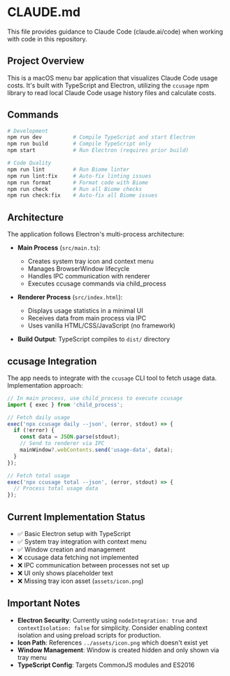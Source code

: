 # CLAUDE.md

This file provides guidance to Claude Code (claude.ai/code) when working with code in this repository.

## Project Overview

This is a macOS menu bar application that visualizes Claude Code usage costs. It's built with TypeScript and Electron, utilizing the `ccusage` npm library to read local Claude Code usage history files and calculate costs.

## Commands

```bash
# Development
npm run dev          # Compile TypeScript and start Electron
npm run build        # Compile TypeScript only
npm start            # Run Electron (requires prior build)

# Code Quality
npm run lint         # Run Biome linter
npm run lint:fix     # Auto-fix linting issues
npm run format       # Format code with Biome
npm run check        # Run all Biome checks
npm run check:fix    # Auto-fix all Biome issues
```

## Architecture

The application follows Electron's multi-process architecture:

- **Main Process** (`src/main.ts`): 
  - Creates system tray icon and context menu
  - Manages BrowserWindow lifecycle
  - Handles IPC communication with renderer
  - Executes ccusage commands via child_process

- **Renderer Process** (`src/index.html`):
  - Displays usage statistics in a minimal UI
  - Receives data from main process via IPC
  - Uses vanilla HTML/CSS/JavaScript (no framework)

- **Build Output**: TypeScript compiles to `dist/` directory

## ccusage Integration

The app needs to integrate with the `ccusage` CLI tool to fetch usage data. Implementation approach:

```typescript
// In main process, use child_process to execute ccusage
import { exec } from 'child_process';

// Fetch daily usage
exec('npx ccusage daily --json', (error, stdout) => {
  if (!error) {
    const data = JSON.parse(stdout);
    // Send to renderer via IPC
    mainWindow?.webContents.send('usage-data', data);
  }
});

// Fetch total usage
exec('npx ccusage total --json', (error, stdout) => {
  // Process total usage data
});
```

## Current Implementation Status

- ✅ Basic Electron setup with TypeScript
- ✅ System tray integration with context menu
- ✅ Window creation and management
- ❌ ccusage data fetching not implemented
- ❌ IPC communication between processes not set up
- ❌ UI only shows placeholder text
- ❌ Missing tray icon asset (`assets/icon.png`)

## Important Notes

- **Electron Security**: Currently using `nodeIntegration: true` and `contextIsolation: false` for simplicity. Consider enabling context isolation and using preload scripts for production.
- **Icon Path**: References `../assets/icon.png` which doesn't exist yet
- **Window Management**: Window is created hidden and only shown via tray menu
- **TypeScript Config**: Targets CommonJS modules and ES2016
